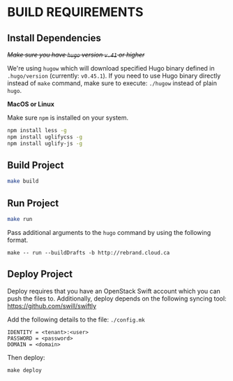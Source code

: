 BUILD REQUIREMENTS
==================

Install Dependencies
--------------------

*~~Make sure you have `hugo` version `v.41` or higher~~*

We're using `hugow` which will download specified Hugo binary defined in `.hugo/version`
(currently: `v0.45.1`). If you need to use Hugo binary directly instead of `make` command,
make sure to execute: `./hugow` instead of plain `hugo`.

**MacOS or Linux**

Make sure `npm` is installed on your system.

```bash
npm install less -g
npm install uglifycss -g
npm install uglify-js -g
```

Build Project
-------------

```bash
make build
```

Run Project
-----------

```bash
make run
```

Pass additional arguments to the `hugo` command by using the following format.
```
make -- run --buildDrafts -b http://rebrand.cloud.ca
```

Deploy Project
--------------
Deploy requires that you have an OpenStack Swift account which you can push the files to.  Additionally, deploy depends on the following syncing tool: https://github.com/swill/swiftly

Add the following details to the file: `./config.mk`
```
IDENTITY = <tenant>:<user>
PASSWORD = <password>
DOMAIN = <domain>
```

Then deploy:
```
make deploy
```
